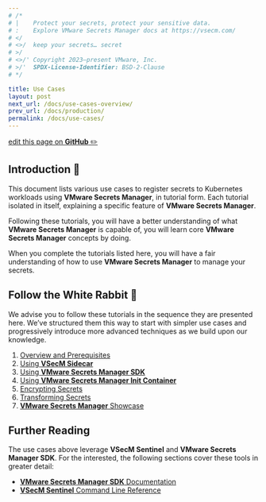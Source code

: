 ```yaml
---
# /*
# |    Protect your secrets, protect your sensitive data.
# :    Explore VMware Secrets Manager docs at https://vsecm.com/
# </
# <>/  keep your secrets… secret
# >/
# <>/' Copyright 2023–present VMware, Inc.
# >/'  SPDX-License-Identifier: BSD-2-Clause
# */

title: Use Cases
layout: post
next_url: /docs/use-cases-overview/
prev_url: /docs/production/
permalink: /docs/use-cases/
---
```


<p class="github-button"
><a
href="https://github.com/vmware-tanzu/secrets-manager/blob/main/docs/_pages/0180-use-cases.md"
>edit this page on <strong>GitHub</strong> ✏️</a></p>

## Introduction 🐢

This document lists various use cases to register secrets to Kubernetes
workloads using **VMware Secrets Manager**, in tutorial form. Each tutorial isolated in
itself, explaining a specific feature of **VMware Secrets Manager**.

Following these tutorials, you will have a better understanding of what
**VMware Secrets Manager** is capable of, you will learn core **VMware Secrets Manager** concepts by doing.

When you complete the tutorials listed here, you will have a fair understanding
of how to use **VMware Secrets Manager** to manage your secrets.

## Follow the White Rabbit 🐇

We advise you to follow these tutorials in the sequence they are presented here.
We’ve structured them this way to start with simpler use cases and progressively
introduce more advanced techniques as we build upon our knowledge.

1. [Overview and Prerequisites](/docs/use-cases-overview)
2. [Using **VSecM Sidecar**](/docs/use-case-sidecar)
3. [Using **VMware Secrets Manager SDK**](/docs/use-case-sdk)
4. [Using **VMware Secrets Manager Init Container**](/docs/use-case-init-container)
5. [Encrypting Secrets](/docs/use-case-encryption)
6. [Transforming Secrets](/docs/use-case-transformation)
7. [**VMware Secrets Manager** Showcase](/docs/showcase)

## Further Reading

The use cases above leverage **VSecM Sentinel** and **VMware Secrets Manager SDK**. For the
interested, the following sections cover these tools in greater detail:

* [**VMware Secrets Manager SDK** Documentation](/docs/sdk)
* [**VSecM Sentinel** Command Line Reference](/docs/cli)
